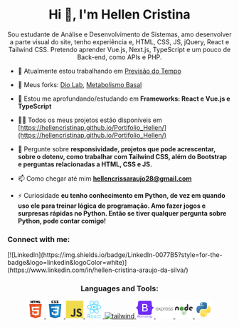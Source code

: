 <h1 align="center">Hi 👋, I'm Hellen Cristina</h1>
<p align="center">Sou estudante de Análise e Desenvolvimento de Sistemas, amo desenvolver a parte visual do site, tenho experiência e, HTML, CSS, JS, jQuery, React e Tailwind CSS. Pretendo aprender Vue.js, Next.js, TypeScript e um pouco de Back-end, como APIs e PHP.</p>

- 🔭 Atualmente estou trabalhando em [Previsão do Tempo](https://github.com/HellenCristinaP/previsao_do_tempo/tree/main)

- 🤝 Meus forks: [Dio Lab](https://github.com/HellenCristinaP/dio-lab-open-source), [Metabolismo Basal](https://github.com/HellenCristinaP/metabolismobasal)

- 🌱 Estou me aprofundando/estudando em **Frameworks: React e Vue.js e TypeScript**

- 👨‍💻 Todos os meus projetos estão disponíveis em [https://hellencristinap.github.io/Portifolio_Hellen/](https://hellencristinap.github.io/Portifolio_Hellen/)

- 💬 Pergunte sobre **responsividade, projetos que pode acrescentar, sobre o dotenv, como trabalhar com Tailwind CSS, além do Bootstrap e perguntas relacionadas a HTML, CSS e JS.**

- 📫 Como chegar até mim **hellencrissaraujo28@gmail.com**

- ⚡ Curiosidade **eu tenho conhecimento em Python, de vez em quando uso ele para treinar lógica de programação. Amo fazer jogos e surpresas rápidas no Python. Então se tiver qualquer pergunta sobre Python, pode contar comigo!**

<h3 align="left">Connect with me:</h3>
<p align="left"> [![LinkedIn](https://img.shields.io/badge/LinkedIn-0077B5?style=for-the-badge&logo=linkedin&logoColor=white)](https://www.linkedin.com/in/hellen-cristina-araujo-da-silva/)
</p>

<h3 align="center">Languages and Tools:</h3>
<p align="center"><a href="https://www.w3.org/html/" target="_blank" rel="noreferrer"> <img src="https://raw.githubusercontent.com/devicons/devicon/master/icons/html5/html5-original-wordmark.svg" alt="html5" width="40" height="40"/> </a>   <a href="https://www.w3schools.com/css/" target="_blank" rel="noreferrer"><img src="https://raw.githubusercontent.com/devicons/devicon/master/icons/css3/css3-original-wordmark.svg" alt="css3" width="40" height="40"/> </a>   <a href="https://developer.mozilla.org/en-US/docs/Web/JavaScript" target="_blank" rel="noreferrer"> <img src="https://raw.githubusercontent.com/devicons/devicon/master/icons/javascript/javascript-original.svg" alt="javascript" width="40" height="40"/> </a>  <a href="https://reactjs.org/" target="_blank" rel="noreferrer"> <img src="https://raw.githubusercontent.com/devicons/devicon/master/icons/react/react-original-wordmark.svg" alt="react" width="40" height="40"/> </a>  <a href="https://tailwindcss.com/" target="_blank" rel="noreferrer"> <img src="https://www.vectorlogo.zone/logos/tailwindcss/tailwindcss-icon.svg" alt="tailwind" width="40" height="40"/> </a>   <a href="https://getbootstrap.com" target="_blank" rel="noreferrer"><img src="https://raw.githubusercontent.com/devicons/devicon/master/icons/bootstrap/bootstrap-plain-wordmark.svg" alt="bootstrap" width="40" height="40"/> </a>   <a href="https://expressjs.com" target="_blank" rel="noreferrer"> <img src="https://raw.githubusercontent.com/devicons/devicon/master/icons/express/express-original-wordmark.svg" alt="express" width="40" height="40"/> </a>  <a href="https://nodejs.org" target="_blank" rel="noreferrer"> <img src="https://raw.githubusercontent.com/devicons/devicon/master/icons/nodejs/nodejs-original-wordmark.svg" alt="nodejs" width="40" height="40"/> </a>   <a href="https://www.python.org" target="_blank" rel="noreferrer"> <img src="https://raw.githubusercontent.com/devicons/devicon/master/icons/python/python-original.svg" alt="python" width="40" height="40"/> </a>
</p>